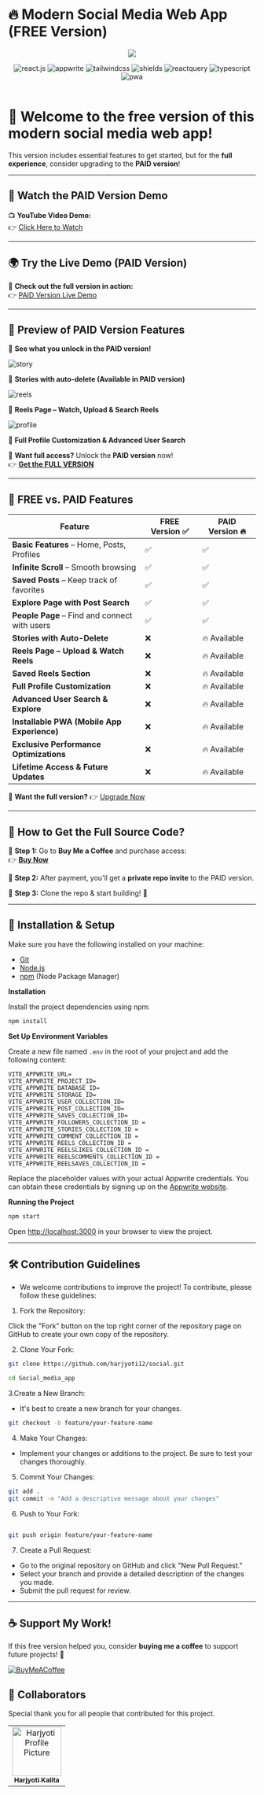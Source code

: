 

# 🔥 Modern Social Media Web App (FREE Version)  

<div align="center">
  <a href="https://youtu.be/trRuVtJcN38" target="_blank">
<img src="https://github.com/user-attachments/assets/105da6b7-b296-45fa-9e56-b1d21f0a5383"></p>
  </a>
    <div>
    <img src="https://img.shields.io/badge/-React_JS-black?style=for-the-badge&logoColor=white&logo=react&color=61DAFB" alt="react.js" />
    <img src="https://img.shields.io/badge/-Appwrite-black?style=for-the-badge&logoColor=white&logo=appwrite&color=FD366E" alt="appwrite" />
    <img src="https://img.shields.io/badge/-Tailwind_CSS-black?style=for-the-badge&logoColor=white&logo=tailwindcss&color=06B6D4" alt="tailwindcss" />
<img src="https://img.shields.io/badge/ShadCN-%232E3440.svg?style=for-the-badge&amp;logo=shadcn&amp;logoColor=white" alt="shields">
    <img src="https://img.shields.io/badge/TanStack_Query-%23FF4154.svg?style=for-the-badge&logo=reactquery&logoColor=white" alt="reactquery" /> 
    <img src="https://img.shields.io/badge/-Typescript-black?style=for-the-badge&logoColor=white&logo=typescript&color=3178C6" alt="typescript" />
<img src='https://img.shields.io/badge/PWA-%235A0FC8.svg?style=for-the-badge&logo=pwa&logoColor=white' alt='pwa' />
  </div>
</div>

<br/>

# 👋 **Welcome to the free version of this modern social media web app!**  
This version includes essential features to get started, but for the **full experience**, consider upgrading to the **PAID version**!  

---

## 🎥 Watch the PAID Version Demo  

📺 **YouTube Video Demo:**  
👉 [Click Here to Watch](https://youtu.be/trRuVtJcN38)  

---

## 🌍 Try the Live Demo (PAID Version)  

🔗 **Check out the full version in action:**  
👉 [PAID Version Live Demo](https://snapgram-one-kappa.vercel.app/)  

---

## 📸 Preview of PAID Version Features  

👀 **See what you unlock in the PAID version!**  

<img src='https://github.com/user-attachments/assets/2e63cdfa-b7db-430f-8077-ef86b0593b7a' alt='story' />

📌 **Stories with auto-delete (Available in PAID version)**  

<img src='https://github.com/user-attachments/assets/ceb20923-9afe-4233-80ab-b29177f9a406' alt='reels'> 

📌 **Reels Page – Watch, Upload & Search Reels**  

<img src='https://github.com/user-attachments/assets/ce917767-f1c3-4ed7-927f-13b8893f2915' alt='profile'>

📌 **Full Profile Customization & Advanced User Search**  

🚀 **Want full access?** Unlock the **PAID version** now!  
👉 **[Get the FULL VERSION](https://buymeacoffee.com/horoji86v/build-your-own-social-media-app-just-5-full-source-code)**  

---

## 📌 FREE vs. PAID Features  

| Feature                        | FREE Version ✅ | PAID Version 🔥 |
|--------------------------------|---------------|----------------|
| **Basic Features** – Home, Posts, Profiles | ✅ | ✅ |
| **Infinite Scroll** – Smooth browsing | ✅ | ✅ |
| **Saved Posts** – Keep track of favorites | ✅ | ✅ |
| **Explore Page with Post Search** | ✅ | ✅ |
| **People Page** – Find and connect with users | ✅ | ✅ |
| **Stories with Auto-Delete** | ❌ | 🔥 Available |
| **Reels Page – Upload & Watch Reels** | ❌ | 🔥 Available |
| **Saved Reels Section** | ❌ | 🔥 Available |
| **Full Profile Customization** | ❌ | 🔥 Available |
| **Advanced User Search & Explore** | ❌ | 🔥 Available |
| **Installable PWA (Mobile App Experience)** | ❌ | 🔥 Available |
| **Exclusive Performance Optimizations** | ❌ | 🔥 Available |
| **Lifetime Access & Future Updates** | ❌ | 🔥 Available |

🚀 **Want the full version?** 👉 [Upgrade Now](https://buymeacoffee.com/horoji86v/build-your-own-social-media-app-just-5-full-source-code)  

---

## 💎 How to Get the Full Source Code?  

📌 **Step 1:** Go to **Buy Me a Coffee** and purchase access:  
👉 **[Buy Now](https://buymeacoffee.com/horoji86v/build-your-own-social-media-app-just-5-full-source-code)**  

📌 **Step 2:** After payment, you'll get a **private repo invite** to the PAID version.  

📌 **Step 3:** Clone the repo & start building! 🚀  

 ---

## 📜 Installation & Setup  
Make sure you have the following installed on your machine:

- [Git](https://git-scm.com/)
- [Node.js](https://nodejs.org/en)
- [npm](https://www.npmjs.com/) (Node Package Manager)


**Installation**

Install the project dependencies using npm:

```bash
npm install
```

**Set Up Environment Variables**

Create a new file named `.env` in the root of your project and add the following content:

```env
VITE_APPWRITE_URL=
VITE_APPWRITE_PROJECT_ID=
VITE_APPWRITE_DATABASE_ID=
VITE_APPWRITE_STORAGE_ID=
VITE_APPWRITE_USER_COLLECTION_ID=
VITE_APPWRITE_POST_COLLECTION_ID=
VITE_APPWRITE_SAVES_COLLECTION_ID=
VITE_APPWRITE_FOLLOWERS_COLLECTION_ID = 
VITE_APPWRITE_STORIES_COLLECTION_ID = 
VITE_APPWRITE_COMMENT_COLLECTION_ID =
VITE_APPWRITE_REELS_COLLECTION_ID = 
VITE_APPWRITE_REELSLIKES_COLLECTION_ID = 
VITE_APPWRITE_REELSCOMMENTS_COLLECTION_ID = 
VITE_APPWRITE_REELSAVES_COLLECTION_ID =
```
Replace the placeholder values with your actual Appwrite credentials. You can obtain these credentials by signing up on the [Appwrite website](https://appwrite.io/).

**Running the Project**
```bash
npm start
```

Open [http://localhost:3000](http://localhost:3000) in your browser to view the project.

---
## 🛠 Contribution Guidelines

- We welcome contributions to improve the project! To contribute, please follow these guidelines:

1. Fork the Repository:

Click the "Fork" button on the top right corner of the repository page on GitHub to create your own copy of the repository.

2. Clone Your Fork:

```bash
git clone https://github.com/harjyoti12/social.git

cd Social_media_app
```
3.Create a New Branch:

- It's best to create a new branch for your changes.

```bash
git checkout -b feature/your-feature-name
```

4. Make Your Changes:

- Implement your changes or additions to the project. Be sure to test your changes thoroughly.

5. Commit Your Changes:

```bash 
git add .
git commit -m "Add a descriptive message about your changes"

```
6. Push to Your Fork:

```bash

git push origin feature/your-feature-name

```

7. Create a Pull Request:

- Go to the original repository on GitHub and click "New Pull Request."
- Select your branch and provide a detailed description of the changes you made.
- Submit the pull request for review.
---


## ☕ Support My Work!  

If this free version helped you, consider **buying me a coffee** to support future projects! 💙  

  [![BuyMeACoffee](https://img.shields.io/badge/Buy%20Me%20a%20Coffee-ffdd00?style=for-the-badge&logo=buy-me-a-coffee&logoColor=black)](https://www.buymeacoffee.com/horoji86v)  



<h2 id="colab">🤝 Collaborators</h2>

<p>Special thank you for all people that contributed for this project. </p>
<table>
<tr>

<td align="center">
<a href="https://github.com/harjyoti12">
<img src="https://avatars.githubusercontent.com/u/157897673?s=400&u=abe13b8c5228f5fafa4d3f69ffaaec3c1c65de07&v=4" width="100px" alt="Harjyoti  Profile Picture"/><br>
<sub>
<b>Harjyoti Kalita</b>
</sub>
</a>
</td>

</tr>
</table>

